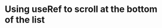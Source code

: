 # Using useRef to scroll at the bottom of the list 


[Git branch]:(https://github.com/codiku/react-native-todolist/tree/012-EN-scroll-to-end)